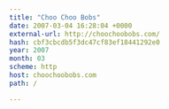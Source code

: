 ```yaml
---
title: "Choo Choo Bobs"
date: 2007-03-04 16:28:04 +0000
external-url: http://choochoobobs.com/
hash: cbf3cbcdb5f3dc47cf83ef18441292e0
year: 2007
month: 03
scheme: http
host: choochoobobs.com
path: /

---
```



